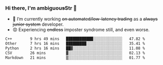 ### Hi there, I'm ambiguou~~s~~Str 👋

<!--
**ambiguoustexture/ambiguoustexture** is a ✨ _special_ ✨ repository because its `README.md` (this file) appears on your GitHub profile.

Here are some ideas to get you started:
-->
- 🔭 I’m currently working ~~on automated/low-latency trading~~ as a ~~always junior system~~ developer.
- :worried: Experiencing ~~endless~~ imposter syndrome still, and even worse.

<!--START_SECTION:waka-->

```txt
C++        9 hrs 49 mins   ████████████░░░░░░░░░░░░░   47.82 %
Other      7 hrs 16 mins   █████████░░░░░░░░░░░░░░░░   35.41 %
Python     2 hrs 16 mins   ██▓░░░░░░░░░░░░░░░░░░░░░░   11.08 %
CSV        26 mins         ▓░░░░░░░░░░░░░░░░░░░░░░░░   02.13 %
Markdown   21 mins         ▒░░░░░░░░░░░░░░░░░░░░░░░░   01.77 %
```

<!--END_SECTION:waka-->
